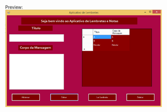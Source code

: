 Preview:
![](https://github.com/IgorCRH/Programas-CSharp/blob/main/Aplicativo%20de%20Lembrete/preview.png)
